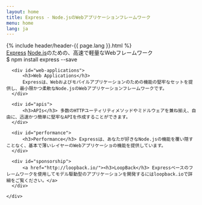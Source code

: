 ```yaml
---
layout: home
title: Express - Node.jsのWebアプリケーションフレームワーク
menu: home
lang: ja
---
```


<section id="home-content">
    {% include header/header-{{ page.lang }}.html %}
    <div id="overlay"></div>
    <section id="description">
    <a href="/" class="express">Express</a>
    <span class="description">
      <a href='http://nodejs.org'>Node.js</a>のための、高速で軽量なWebフレームワーク
    </span>
    </section>
    <div id="install-command">$ npm install express --save</div>
</section>

<section id="intro">
    <div id="boxes" class="clearfix">

      <div id="web-applications">
          <h3>Web Applications</h3>
          Expressは、Webおよびモバイルアプリケーションのための機能の堅牢なセットを提供し、最小限かつ柔軟なNode.jsのWebアプリケーションフレームワークです。
      </div>

      <div id="apis">
          <h3>APIs</h3> 多数のHTTPユーティリティメソッドやミドルウェアを兼ね揃え、自由に、迅速かつ簡単に堅牢なAPIを作成することができます。
      </div>

      <div id="performance">
          <h3>Performance</h3> Expressは、あなたが好きなNode.jsの機能を覆い隠すことなく、基本で薄いレイヤーのWebアプリケーショの機能を提供しています。
      </div>

      <div id="sponsorship">
          <a href="http://loopback.io/"><h3>LoopBack</h3> Expressベースのフレームワークを使用してモデル駆動型のアプリケーションを開発するにはloopback.ioで詳細をご覧ください。</a>
      </div>
        
    </div>
</section>

<!--
<section id="announcements">
  {% include announcement/announcement-{{ page.lang }}.md %}
</section>
-->

